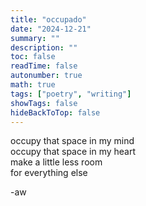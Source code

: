 ```yaml
---
title: "occupado"
date: "2024-12-21"
summary: ""
description: ""
toc: false
readTime: false
autonumber: true
math: true
tags: ["poetry", "writing"]
showTags: false
hideBackToTop: false
---
```


occupy that space in my mind  
occupy that space in my heart  
make a little less room  
for everything else  
    
  
-aw
